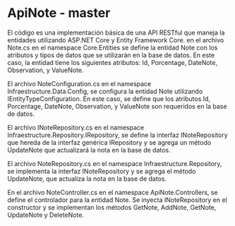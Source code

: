 # ApiNote - master

El código es una implementación básica de una API RESTful que maneja la entidades utilizando ASP.NET Core y Entity Framework Core.
en el archivo Note.cs en el namespace Core.Entities se define la entidad Note con los atributos y tipos de datos que se utilizarán en la base de datos. En este caso, la entidad tiene los siguientes atributos: Id, Porcentage, DateNote, Observation, y ValueNote.

El archivo NoteConfiguration.cs en el namespace Infraestructure.Data.Config, se configura la entidad Note utilizando IEntityTypeConfiguration. En este caso, se define que los atributos Id, Porcentage, DateNote, Observation, y ValueNote son requeridos en la base de datos.

El archivo INoteRepository.cs en el namespace Infraestructure.Repository.IRepository, se define la interfaz INoteRepository que hereda de la interfaz genérica IRepository<Note> y se agrega un método UpdateNote que actualizará la nota en la base de datos.

El archivo NoteRepository.cs en el namespace Infraestructure.Repository, se implementa la interfaz INoteRepository y se agrega el método UpdateNote, que actualiza la nota en la base de datos.

En el archivo NoteController.cs en el namespace ApiNote.Controllers, se define el controlador para la entidad Note. Se inyecta INoteRepository en el constructor y se implementan los métodos GetNote, AddNote, GetNote, UpdateNote y DeleteNote.
